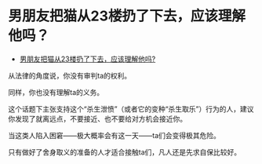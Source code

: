 # 男朋友把猫从23楼扔了下去，应该理解他吗？

- [男朋友把猫从23楼扔了下去，应该理解他吗?](https://www.zhihu.com/question/419074301/answer/1474384207)


从法律的角度说，你没有审判ta的权利。

同样，你也没有理解ta的义务。

这个话题下主张支持这个“杀生泄愤”（或者它的变种“杀生取乐”）行为的人，建议你发现了就离远点，不要接近、也不要给对方机会接近你。

当这类人陷入困窘——极大概率会有这一天——ta们会变得极其危险。

只有做好了舍身取义的准备的人才适合接触ta们，凡人还是先求自保比较好。

  
  